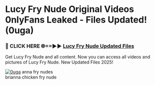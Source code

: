 # Lucy Fry Nude Original Videos 0nlyFans Leaked - Files Updated! (0uga)

<h3>🔴 CLICK HERE 🌐==►► <a href="https://tinyurl.com/52m3yx9h" rel="nofollow">Lucy Fry Nude Updated Files</a></h3>

Get Lucy Fry Nude and all content. Now you can access all videos and pictures of Lucy Fry Nude. New Updated Files 2025!

[![0uga](https://i.imgur.com/TnHtlc8.gif)](https://tinyurl.com/52m3yx9h)
anna fry nudes<br>
brianna chicken fry nude